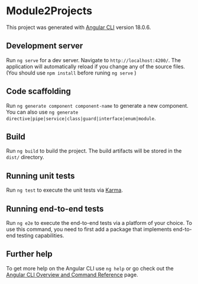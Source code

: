 # Module2Projects

This project was generated with [Angular CLI](https://github.com/angular/angular-cli) version 18.0.6.
## Development server

Run `ng serve` for a dev server. Navigate to `http://localhost:4200/`. The application will automatically reload if you change any of the source files.
(You should use `npm install` before runing `ng serve` )

## Code scaffolding

Run `ng generate component component-name` to generate a new component. You can also use `ng generate directive|pipe|service|class|guard|interface|enum|module`.

## Build

Run `ng build` to build the project. The build artifacts will be stored in the `dist/` directory.

## Running unit tests

Run `ng test` to execute the unit tests via [Karma](https://karma-runner.github.io).

## Running end-to-end tests

Run `ng e2e` to execute the end-to-end tests via a platform of your choice. To use this command, you need to first add a package that implements end-to-end testing capabilities.

## Further help

To get more help on the Angular CLI use `ng help` or go check out the [Angular CLI Overview and Command Reference](https://angular.dev/tools/cli) page.
